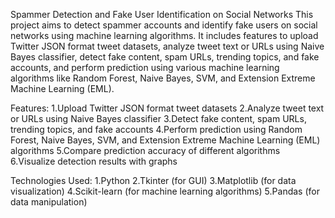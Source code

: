 Spammer Detection and Fake User Identification on Social Networks
  This project aims to detect spammer accounts and identify fake users on social networks using machine learning algorithms. It includes features to upload Twitter JSON format tweet datasets, analyze tweet text or URLs using Naive Bayes classifier, detect fake content, spam URLs, trending topics, and fake accounts, and perform prediction using various machine learning algorithms like Random Forest, Naive Bayes, SVM, and Extension Extreme Machine Learning (EML).



Features:
  1.Upload Twitter JSON format tweet datasets
  2.Analyze tweet text or URLs using Naive Bayes classifier
  3.Detect fake content, spam URLs, trending topics, and fake accounts
  4.Perform prediction using Random Forest, Naive Bayes, SVM, and Extension Extreme Machine Learning (EML) algorithms
  5.Compare prediction accuracy of different algorithms
  6.Visualize detection results with graphs



  
Technologies Used:
  1.Python
  2.Tkinter (for GUI)
  3.Matplotlib (for data visualization)
  4.Scikit-learn (for machine learning algorithms)
  5.Pandas (for data manipulation)
